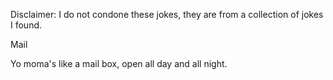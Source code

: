 Disclaimer: I do not condone these jokes, they are from a collection of jokes I found.

Mail

Yo moma's like a mail box, open all day and all night.

